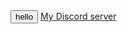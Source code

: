 
<html>
<head>
	<title> Buttons alert </title>
</head>
<body>
<button onclick='alert("Welcome")'>hello</button>
<a href="https://discord.gg/6Y5SFT">My Discord server</a>
</body>
</html>

